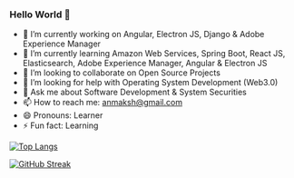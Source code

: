 ### Hello World 👋
- 🔭 I’m currently working on Angular, Electron JS, Django & Adobe Experience Manager
- 🌱 I’m currently learning Amazon Web Services, Spring Boot, React JS, Elasticsearch, Adobe Experience Manager, Angular & Electron JS
- 👯 I’m looking to collaborate on Open Source Projects
- 🤔 I’m looking for help with Operating System Development (Web3.0)
- 💬 Ask me about Software Development & System Securities
- 📫 How to reach me: anmaksh@gmail.com
- 😄 Pronouns: Learner
- ⚡ Fun fact: Learning

[![Top Langs](https://github-readme-stats.vercel.app/api/top-langs/?username=anim-101&layout=compact&langs_count=10)](https://github.com/anim-101/github-readme-stats)    

[![GitHub Streak](https://github-readme-streak-stats.herokuapp.com/?user=Anim-101&theme=default)](https://git.io/streak-stats)
